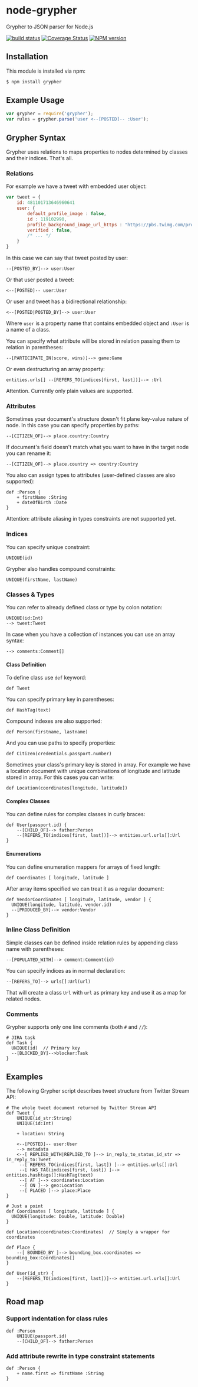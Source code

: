 node-grypher
============

Grypher to JSON parser for Node.js

[![build status](https://travis-ci.org/Sitin/node-grypher.svg)](http://travis-ci.org/Sitin/node-grypher)
[![Coverage Status](https://img.shields.io/coveralls/Sitin/node-grypher.svg)](https://coveralls.io/r/Sitin/node-grypher)
[![NPM version](https://badge.fury.io/js/grypher.svg)](http://badge.fury.io/js/grypher)

Installation
------------

This module is installed via npm:

``` bash
$ npm install grypher
```

Example Usage
-------------

``` js
var grypher = require('grypher');
var rules = grypher.parse('user <--[POSTED]-- :User');
```

Grypher Syntax
----------------

Grypher uses relations to maps properties to nodes determined by classes and their indices. That's all.

### Relations
  
For example we have a tweet with embedded user object:
 
```javascript
var tweet = {
    id: 481101713646960641
    user: {
        default_profile_image : false,
        id : 119102990,
        profile_background_image_url_https : "https://pbs.twimg.com/profile_background_images/444244318/16840333315.png",
        verified : false,
        /* ... */
    }
}
```

In this case we can say that tweet posted by user:
  
```grypher
--[POSTED_BY]--> user:User 
```

Or that user posted a tweet:

```grypher
<--[POSTED]-- user:User 
```

Or user and tweet has a bidirectional relationship:

```grypher
<--[POSTED|POSTED_BY]--> user:User 
```

Where `user` is a property name that contains embedded object and `:User` is a name of a class.

You can specify what attribute will be stored in relation passing them to relation in parentheses:

```grypher
--[PARTICIPATE_IN(score, wins)]--> game:Game
```
 
Or even destructuring an array property:
 
```grypher
entities.urls[] --[REFERS_TO(indices[first, last])]--> :Url
```

Attention. Currently only plain values are supported. 

### Attributes

Sometimes your document's structure doesn't fit plane key-value nature of node.
In this case you can specify properties by paths:

```grypher
--[CITIZEN_OF]--> place.country:Country 
```

If document's field doesn't match what you want to have in the target node you can rename it:
 
```grypher
--[CITIZEN_OF]--> place.country => country:Country 
```
 
You also can assign types to attributes (user-defined classes are also supported):

```grypher
def :Person {
    + firstName :String
    + dateOfBirth :Date
}        
```

Attention: attribute aliasing in types constraints are not supported yet. 

### Indices

You can specify unique constraint: 

```grypher
UNIQUE(id)
```

Grypher also handles compound constraints:
  
```grypher
UNIQUE(firstName, lastName)
```

### Classes & Types

You can refer to already defined class or type by colon notation:

```grypher
UNIQUE(id:Int)
--> tweet:Tweet
```

In case when you have a collection of instances you can use an array syntax:

```grypher
--> comments:Comment[]
```

#### Class Definition

To define class use `def` keyword:

```grypher
def Tweet
```

You can specify primary key in parentheses:

```grypher
def HashTag(text)
```

Compound indexes are also supported:

```grypher
def Person(firstname, lastname)
```

And you can use paths to specify properties:

```grypher
def Citizen(credentials.passport.number)
```

Sometimes your class's primary key is stored in array.
For example we have a location document with unique combinations of longitude and latitude stored in array.
For this cases you can write: 

```grypher
def Location(coordinates[longitude, latitude])
```

#### Complex Classes

You can define rules for complex classes in curly braces:

```grypher
def User(passport.id) {
    --[CHILD_OF]--> father:Person
    --[REFERS_TO(indices[first, last])]--> entities.url.urls[]:Url
}
```

#### Enumerations

You can define enumeration mappers for arrays of fixed length:

```grypher
def Coordinates [ longitude, latitude ]
```

After array items specified we can treat it as a regular document:

```grypher
def VendorCoordinates [ longitude, latitude, vendor ] {
  UNIQUE(longitude, latitude, vendor.id)
  --[PRODUCED_BY]--> vendor:Vendor  
}
```

### Inline Class Definition

Simple classes can be defined inside relation rules by appending class name with parentheses:

```grypher
--[POPULATED_WITH]--> comment:Comment(id)
```

You can specify indices as in normal declaration: 

```grypher
--[REFERS_TO]--> urls[]:Url(url)
```

That will create a class `Url` with `url` as primary key and use it as a map for related nodes.


### Comments

Grypher supports only one line comments (both `#` and `//`):

```grypher
# JIRA task 
def Task {
  UNIQUE(id)  // Primary key
  --[BLOCKED_BY]-->blocker:Task
}
```

Examples
--------

The following Grypher script describes tweet structure from Twitter Stream API:  

```grypher
# The whole tweet document returned by Twitter Stream API
def Tweet {
    UNIQUE(id_str:String)
    UNIQUE(id:Int)
    
    + location: String

    <--[POSTED]-- user:User
    --> metadata
    <--[ REPLIED_WITH|REPLIED_TO ]--> in_reply_to_status_id_str => in_reply_to:Tweet
     --[ REFERS_TO(indices[first, last]) ]--> entities.urls[]:Url
     --[ HAS_TAG(indices[first, last]) ]--> entities.hashtags[]:HashTag(text)
     --[ AT ]--> coordinates:Location
     --[ ON ]--> geo:Location
     --[ PLACED ]--> place:Place
}

# Just a point
def Coordinates [ longitude, latitude ] {
  UNIQUE(longitude: Double, latitude: Double)
}

def Location(coordinates:Coordinates)  // Simply a wrapper for coordinates 

def Place {
    --[ BOUNDED_BY ]--> bounding_box.coordinates => bounding_box:Coordinates[]
}

def User(id_str) {
    --[REFERS_TO(indices[first, last])]--> entities.url.urls[]:Url
}
```


Road map
--------

### Support indentation for class rules

```grypher
def :Person
    UNIQUE(passport.id)
    --[CHILD_OF]--> father:Person
```

### Add attribute rewrite in type constraint statements

```grypher
def :Person {
    + name.first => firstName :String
}
```